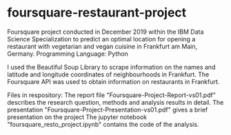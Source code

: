 # foursquare-restaurant-project
Foursquare project conducted in December 2019 within the IBM Data Science Specialization to predict an optimal location for opening a restaurant with vegetarian and vegan cuisine in 
Frankfurt am Main, Germany. 
Programming Language: Python 

I used the Beautiful Soup Library to scrape information on the names and latitude and longitude coordinates of neighbourhoods in Frankfurt.
The Foursquare API was used to obtain information on restaurants in Frankfurt. 

Files in respository:
The report file "Foursquare-Project-Report-vs01.pdf" describes the research question, methods and analysis results in detail. 
The presentation "Foursquare-Project-Presentation-vs01.pdf" gives a brief presentation on the project 
The jupyter notebook "foursquare_resto_project.ipynb" contains the code of the analysis. 
